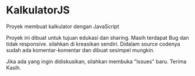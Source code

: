 # KalkulatorJS
Proyek membuat kalkulator dengan JavaScript

Proyek ini dibuat untuk tujuan edukasi dan sharing. Masih terdapat Bug dan tidak responsive. silahkan di kreasikan sendiri.
Didalam source codenya sudah ada komentar-komentar dan dibuat sesimpel mungkin.

Jika ada yang ingin didiskusikan, silahkan membuka "Issues" baru. Terima Kasih.
